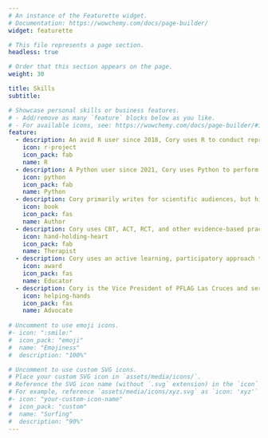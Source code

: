 ```yaml
---
# An instance of the Featurette widget.
# Documentation: https://wowchemy.com/docs/page-builder/
widget: featurette

# This file represents a page section.
headless: true

# Order that this section appears on the page.
weight: 30

title: Skills
subtitle:

# Showcase personal skills or business features.
# - Add/remove as many `feature` blocks below as you like.
# - For available icons, see: https://wowchemy.com/docs/page-builder/#icons
feature:
  - description: An avid R user since 2018, Cory uses R to conduct reproducible multilevel, latent variable, and machine learning analyses and visualizations.
    icon: r-project
    icon_pack: fab
    name: R
  - description: A Python user since 2021, Cory uses Python to perform machine learning, experiment with deep neural networks, execute natural language processing, scrape the web, and download big data.
    icon: python
    icon_pack: fab
    name: Python
  - description: Cory primarily writes for scientific audiences, but his research has been featured in popular outlets, such as [podcasts](https://podtail.com/podcast/meg-john-and-justin/cory-cascalheira-curative-kink/), [local](https://elpasoheraldpost.com/nmsu-doctoral-students-develop-guide-for-coping-with-self-isolation/) and [international](https://theconversation.com/how-lockdown-changed-our-sex-lives-new-research-156873) newspapers, and [other outlets](https://www.rawstory.com/sex/).
    icon: book
    icon_pack: fas
    name: Author
  - description: Cory uses CBT, ACT, RCT, and other evidence-based practices to prevent client problems, stop client suffering, and contribute to client development. He has neuropsychological and psychodiagnostic assessment experience.
    icon: hand-holding-heart
    icon_pack: fab
    name: Therapist
  - description: Cory uses an active learning, participatory approach to student education, and has developed GED classes for male inmates in the [Muscogee County Jail](https://www.columbusga.gov/sheriff/) and taught undergraduate classes in research and gender at [New Mexico State University](https://cep.nmsu.edu/).
    icon: award
    icon_pack: fas
    name: Educator
  - description: Cory is the Vice President of PFLAG Las Cruces and serves on national committees for [Division 44 of the American Psychological Association](https://www.apa.org/about/division/div44).
    icon: helping-hands
    icon_pack: fas
    name: Advocate
  
# Uncomment to use emoji icons.
#- icon: ":smile:"
#  icon_pack: "emoji"
#  name: "Emojiness"
#  description: "100%"

# Uncomment to use custom SVG icons.
# Place your custom SVG icon in `assets/media/icons/`.
# Reference the SVG icon name (without `.svg` extension) in the `icon` field.
# For example, reference `assets/media/icons/xyz.svg` as `icon: 'xyz'`
#- icon: "your-custom-icon-name"
#  icon_pack: "custom"
#  name: "Surfing"
#  description: "90%"
---
```

